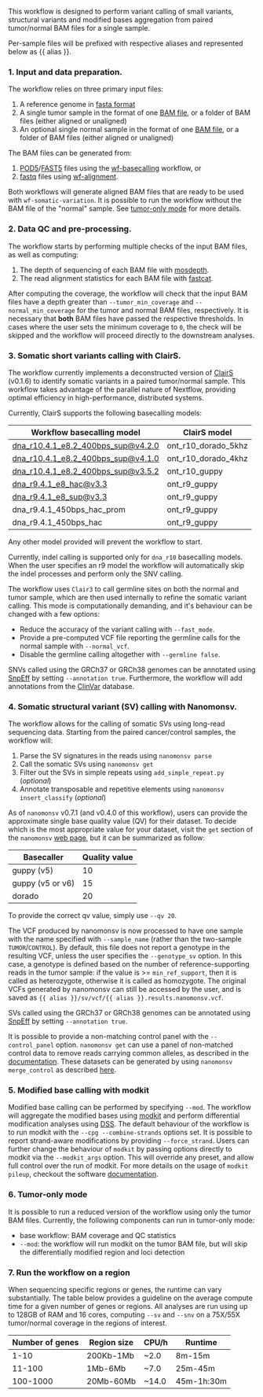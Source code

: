 This workflow is designed to perform variant calling of small variants, structural
variants and modified bases aggregation from paired tumor/normal BAM files
for a single sample.

Per-sample files will be prefixed with respective aliases and represented
below as {{ alias }}.

### 1. Input and data preparation.

The workflow relies on three primary input files:
1. A reference genome in [fasta format](https://www.ncbi.nlm.nih.gov/genbank/fastaformat/)
2. A single tumor sample in the format of one [BAM file](https://samtools.github.io/hts-specs/SAMv1.pdf), or a folder of BAM files (either aligned or unaligned)
3. An optional single normal sample in the format of one [BAM file](https://samtools.github.io/hts-specs/SAMv1.pdf), or a folder of BAM files (either aligned or unaligned)

The BAM files can be generated from:
1. [POD5](https://github.com/nanoporetech/pod5-file-format)/[FAST5](https://github.com/nanoporetech/ont_fast5_api) files using the [wf-basecalling](https://github.com/epi2me-labs/wf-basecalling) workflow, or
2. [fastq](https://www.ncbi.nlm.nih.gov/sra/docs/submitformats/#fastq) files using [wf-alignment](https://github.com/epi2me-labs/wf-alignment).

Both workflows will generate aligned BAM files that are ready to be used with `wf-somatic-variation`.
It is possible to run the workflow without the BAM file of the "normal" sample. See [tumor-only mode](#6-tumor-only-mode) for more details.

### 2. Data QC and pre-processing.
The workflow starts by performing multiple checks of the input BAM files, as well as computing:
1. The depth of sequencing of each BAM file with [mosdepth](https://github.com/brentp/mosdepth).
2. The read alignment statistics for each BAM file with [fastcat](https://github.com/epi2me-labs/fastcat).

After computing the coverage, the workflow will check that the input BAM files have a depth greater than
`--tumor_min_coverage` and `--normal_min_coverage` for the tumor and normal BAM files, respectively.
It is necessary that **both** BAM files have passed the respective thresholds. In cases where the user
sets the minimum coverage to `0`, the check will be skipped and the workflow will proceed directly to the
downstream analyses.

### 3. Somatic short variants calling with ClairS.

The workflow currently implements a deconstructed version of [ClairS](https://github.com/HKU-BAL/ClairS)
(v0.1.6) to identify somatic variants in a paired tumor/normal sample. 
This workflow takes advantage of the parallel nature of Nextflow, providing optimal efficiency in
high-performance, distributed systems.

Currently, ClairS supports the following basecalling models:

| Workflow basecalling model | ClairS model |
|----------------------------|--------------|
| dna_r10.4.1_e8.2_400bps_sup@v4.2.0 | ont_r10_dorado_5khz |
| dna_r10.4.1_e8.2_400bps_sup@v4.1.0 | ont_r10_dorado_4khz |
| dna_r10.4.1_e8.2_400bps_sup@v3.5.2 | ont_r10_guppy |
| dna_r9.4.1_e8_hac@v3.3 | ont_r9_guppy |
| dna_r9.4.1_e8_sup@v3.3 | ont_r9_guppy |
| dna_r9.4.1_450bps_hac_prom | ont_r9_guppy |
| dna_r9.4.1_450bps_hac | ont_r9_guppy |

Any other model provided will prevent the workflow to start. 

Currently, indel calling is supported only for `dna_r10` basecalling models.
When the user specifies an r9 model the workflow will automatically skip
the indel processes and perform only the SNV calling. 

The workflow uses `Clair3` to call germline sites on both the normal and tumor
sample, which are then used internally to refine the somatic variant calling.
This mode is computationally demanding, and it's behaviour can be changed with
a few options:
* Reduce the accuracy of the variant calling with `--fast_mode`.
* Provide a pre-computed VCF file reporting the germline calls for the normal sample with `--normal_vcf`.
* Disable the germline calling altogether with `--germline false`.

SNVs called using the GRCh37 or GRCh38 genomes can be annotated using [SnpEff](https://pcingola.github.io/SnpEff/)
by setting `--annotation true`. Furthermore, the workflow will add annotations from
the [ClinVar](https://www.ncbi.nlm.nih.gov/clinvar/) database.


### 4. Somatic structural variant (SV) calling with Nanomonsv.

The workflow allows for the calling of somatic SVs using long-read sequencing data.
Starting from the paired cancer/control samples, the workflow will:
1. Parse the SV signatures in the reads using `nanomonsv parse`
2. Call the somatic SVs using `nanomonsv get`
3. Filter out the SVs in simple repeats using `add_simple_repeat.py` (*optional*)
4. Annotate transposable and repetitive elements using `nanomonsv insert_classify` (*optional*)

As of `nanomonsv` v0.7.1 (and v0.4.0 of this workflow), users can provide
the approximate single base quality value (QV) for their dataset.
To decide which is the most appropriate value for your dataset, visit the
`get` section of the `nanomonsv` [web page](https://github.com/friend1ws/nanomonsv#get),
but it can be summarized as follow:

|     Basecaller     |  Quality value  |
|--------------------|-----------------|
|     guppy (v5)     |       10        |
|  guppy (v5 or v6)  |       15        |
|       dorado       |       20        |

To provide the correct qv value, simply use `--qv 20`.

The VCF produced by nanomonsv is now processed to have one sample with the
name specified with `--sample_name` (rather than the two-sample
`TUMOR`/`CONTROL`). By default, this file does not report a genotype in the resulting
VCF, unless the user specifies the `--genotype_sv` option. In this case, a genotype
is defined based on the number of reference-supporting reads in the tumor sample:
if the value is >= `min_ref_support`, then it is called as heterozygote, otherwise
it is called as homozygote.
The original VCFs generated by nanomonsv can still be accessed by the user, and is
saved as `{{ alias }}/sv/vcf/{{ alias }}.results.nanomonsv.vcf`.

SVs called using the GRCh37 or GRCh38 genomes can be annotated using [SnpEff](https://pcingola.github.io/SnpEff/) 
by setting `--annotation true`.

It is possible to provide a non-matching control panel with the `--control_panel` option.
`nanomonsv get` can use a panel of non-matched control data to remove reads carrying common
alleles, as described in the [documentation](https://github.com/friend1ws/nanomonsv#control-panel).
These datasets can be generated by using `nanomonsv merge_control` as described [here](https://github.com/friend1ws/nanomonsv#merge_control).


### 5. Modified base calling with modkit

Modified base calling can be performed by specifying `--mod`. The workflow
will aggregate the modified bases using [modkit](https://github.com/nanoporetech/modkit) and
perform differential modification analyses using [DSS](https://bioconductor.org/packages/DSS/). 
The default behaviour of the workflow is to run modkit with the 
`--cpg --combine-strands` options set.
It is possible to report strand-aware modifications by providing `--force_strand`.
Users can further change the behaviour of `modkit` by passing options directly
to modkit via the `--modkit_args` option. This will override any preset,
and allow full control over the run of modkit. For more details on the usage
of `modkit pileup`, checkout the software [documentation](https://nanoporetech.github.io/modkit/).

### 6. Tumor-only mode

It is possible to run a reduced version of the workflow using only the tumor BAM files.
Currently, the following components can run in tumor-only mode:
- base workflow: BAM coverage and QC statistics
- `--mod`: the workflow will run modkit on the tumor BAM file, but will skip the differentially modified region and loci detection

### 7. Run the workflow on a region
When sequencing specific regions or genes, the runtime can vary substantially.
The table below provides a guideline on the average compute time for a given number of genes or regions.
All analyses are run using up to 128GB of RAM and 16 cores, computing `--sv` and `--snv` on a 75X/55X tumor/normal coverage in the regions of interest.

| Number of genes |    Region size    | CPU/h |  Runtime   |
|-----------------|-------------------|-------|------------|
|      1-10       |      200Kb-1Mb    |  ~2.0 |  8m-15m    |
|     11-100      |       1Mb-6Mb     |  ~7.0 | 25m-45m    |
|    100-1000     |      20Mb-60Mb    | ~14.0 | 45m-1h:30m |

